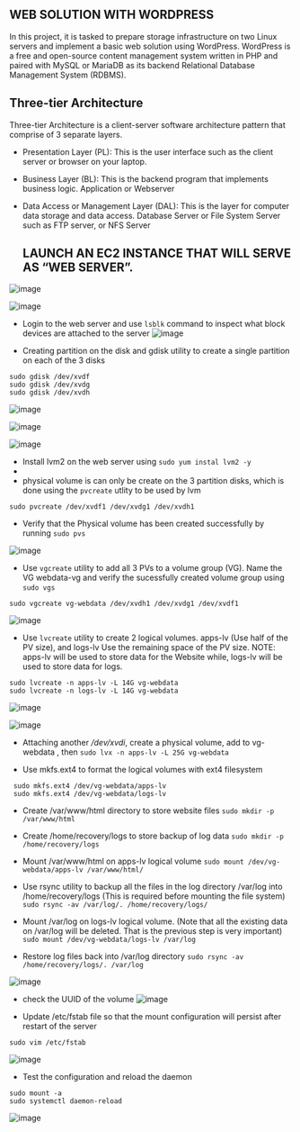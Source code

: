 ## WEB SOLUTION WITH WORDPRESS

In this project, it is tasked to prepare storage infrastructure on two Linux servers and implement a basic web solution using WordPress.
WordPress is a free and open-source content management system written in PHP and paired with MySQL or MariaDB as its backend Relational Database Management System (RDBMS).

## Three-tier Architecture
Three-tier Architecture is a client-server software architecture pattern that comprise of 3 separate layers.
* Presentation Layer (PL): This is the user interface such as the client server or browser on your laptop.
* Business Layer (BL): This is the backend program that implements business logic. Application or Webserver
* Data Access or Management Layer (DAL): This is the layer for computer data storage and data access. 
  Database Server or File System Server such as FTP server, or NFS Server
  
  ## LAUNCH AN EC2 INSTANCE THAT WILL SERVE AS “WEB SERVER”.
 
![image](https://user-images.githubusercontent.com/71001536/164032944-74deb8a0-ba22-4d66-8733-69f96dc2c82e.png)
 
![image](https://user-images.githubusercontent.com/71001536/164033917-f9d4e8b9-68d9-4060-aa55-5e2c24356ded.png)

* Login to the web server and use `lsblk` command to inspect what block devices are attached to the server
![image](https://user-images.githubusercontent.com/71001536/164224573-9b2673f8-4b47-4fd8-8fc2-92d7904f561a.png)

* Creating partition on the disk and  gdisk utility to create a single partition on each of the 3 disks
```
sudo gdisk /dev/xvdf
sudo gdisk /dev/xvdg
sudo gdisk /dev/xvdh
```
![image](https://user-images.githubusercontent.com/71001536/164227160-4c236de5-8fd7-44cb-923e-d6817b414492.png)

![image](https://user-images.githubusercontent.com/71001536/164227265-43827f7b-bb68-45e6-9531-7a7b456533db.png)

![image](https://user-images.githubusercontent.com/71001536/164228016-11eae77c-6721-48b5-a7f8-1b1c62fcee76.png)
* Install lvm2 on the web server using `sudo yum instal lvm2 -y`
* 
* physical volume is can only be create on the 3 partition disks, which is done using the `pvcreate` utlity to be used by lvm

```
sudo pvcreate /dev/xvdf1 /dev/xvdg1 /dev/xvdh1
```
* Verify that the Physical volume has been created successfully by running `sudo pvs`

![image](https://user-images.githubusercontent.com/71001536/164229876-89fb3e7c-ce25-402d-8b1c-a48643332045.png)
* Use `vgcreate` utility to add all 3 PVs to a volume group (VG). Name the VG webdata-vg and verify the sucessfully created volume group using `sudo vgs`
```
sudo vgcreate vg-webdata /dev/xvdh1 /dev/xvdg1 /dev/xvdf1
```
![image](https://user-images.githubusercontent.com/71001536/164231353-6676f0da-49fe-4b3c-b11b-7f9f275cfad2.png)

* Use `lvcreate` utility to create 2 logical volumes. apps-lv (Use half of the PV size), and logs-lv Use the remaining space of the PV size. NOTE: apps-lv will be used to store data for the Website while, logs-lv will be used to store data for logs.

```
sudo lvcreate -n apps-lv -L 14G vg-webdata
sudo lvcreate -n logs-lv -L 14G vg-webdata
```


![image](https://user-images.githubusercontent.com/71001536/164232617-f700addc-5dc1-4f3c-9082-928c244e2ca4.png)

![image](https://user-images.githubusercontent.com/71001536/164245803-0f048756-f35e-4930-87c5-bdebad255a61.png)
* Attaching another */dev/xvdi*, create a physical volume, add to vg-webdata , then
`sudo lvx -n apps-lv -L 25G vg-webdata`

* Use mkfs.ext4 to format the logical volumes with ext4 filesystem

```
 sudo mkfs.ext4 /dev/vg-webdata/apps-lv
 sudo mkfs.ext4 /dev/vg-webdata/logs-lv

```

* Create /var/www/html directory to store website files `sudo mkdir -p /var/www/html`

* Create /home/recovery/logs to store backup of log data
`sudo mkdir -p /home/recovery/logs`

* Mount /var/www/html on apps-lv logical volume 
`sudo mount /dev/vg-webdata/apps-lv /var/www/html/`

* Use rsync utility to backup all the files in the log directory /var/log into /home/recovery/logs (This is required before mounting the file system)
`sudo rsync -av /var/log/. /home/recovery/logs/`

* Mount /var/log on logs-lv logical volume. (Note that all the existing data on /var/log will be deleted. That is the previous step is very
important)
`sudo mount /dev/vg-webdata/logs-lv /var/log`

* Restore log files back into /var/log directory 
`sudo rsync -av /home/recovery/logs/. /var/log`

![image](https://user-images.githubusercontent.com/71001536/164255043-5f07dbc1-4da2-4def-b9c5-e0866c319698.png)
* check the UUID of the volume 
![image](https://user-images.githubusercontent.com/71001536/164262022-0cc4095a-47b7-4dc9-bfbc-e0d33b29136e.png)


* Update /etc/fstab file so that the mount configuration will persist after restart of the server
```
sudo vim /etc/fstab
```

![image](https://user-images.githubusercontent.com/71001536/164260840-1a32c960-dfc1-414e-9ee9-4161d3b510a2.png)

* Test the configuration and reload the daemon
```
sudo mount -a
sudo systemctl daemon-reload
```
![image](https://user-images.githubusercontent.com/71001536/164261579-2d158e3c-6112-43a0-bb24-c08984e69e0e.png)



 
  
